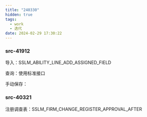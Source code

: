 ```yaml
---
title: "240330"
hidden: true
tags:
  - work
  - 迭代
date: 2024-02-29 17:30:22
---
```

### src-41912

导入：SSLM_ABILITY_LINE_ADD_ASSIGNED_FIELD

查询：使用标准接口

手动保存：



### src-40321


注册调查表：SSLM_FIRM_CHANGE_REGISTER_APPROVAL_AFTER
